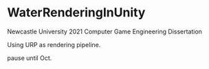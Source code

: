 # WaterRenderingInUnity
Newcastle University 2021 Computer Game Engineering Dissertation

Using URP as rendering pipeline.

pause until Oct.
